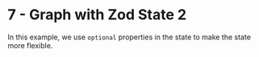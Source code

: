 # 7 - Graph with Zod State 2

In this example, we use `optional` properties in the state to make the state more flexible.